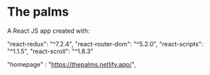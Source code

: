 # The palms


A React JS app created with:

"react-redux": "^7.2.4",
"react-router-dom": "^5.2.0",
"react-scripts": "^1.1.5",
"react-scroll": "^1.8.3"


 "homepage" : "https://thepalms.netlify.app/",
